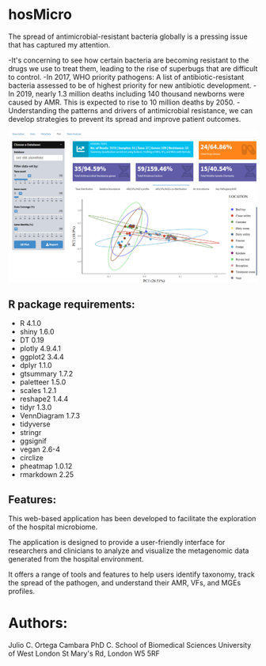 # hosMicro
The spread of antimicrobial-resistant bacteria globally is a pressing issue that has captured my attention.

-It's concerning to see how certain bacteria are becoming resistant to the drugs we use to treat them, leading to the rise of superbugs that are difficult to control.
-In 2017, WHO priority pathogens: A list of antibiotic-resistant bacteria assessed to be of highest priority for new antibiotic development.
-In 2019, nearly 1.3 million deaths including 140 thousand newborns were caused by AMR. This is expected to rise to 10 million deaths by 2050.
-Understanding the patterns and drivers of antimicrobial resistance, we can develop strategies to prevent its spread and improve patient outcomes.

![](www/hosMicro_shinnyApp.png)

## R package requirements:
- R 4.1.0
- shiny 1.6.0
- DT 0.19
- plotly 4.9.4.1
- ggplot2 3.4.4
- dplyr 1.1.0
- gtsummary 1.7.2
- paletteer 1.5.0
- scales 1.2.1
- reshape2 1.4.4
- tidyr 1.3.0
- VennDiagram 1.7.3
- tidyverse
- stringr
- ggsignif
- vegan 2.6-4
- circlize
- pheatmap 1.0.12
- rmarkdown 2.25

## Features:

This web-based application has been developed to facilitate the exploration of the hospital microbiome.

The application is designed to provide a user-friendly interface for researchers and clinicians to analyze and visualize the metagenomic data generated from the hospital environment.

It offers a range of tools and features to help users identify taxonomy, track the spread of the pathogen, and understand their AMR, VFs, and MGEs profiles.

# Authors:
Julio C. Ortega Cambara 
PhD C. School of Biomedical Sciences
University of West London
St Mary's Rd, London W5 5RF
  
